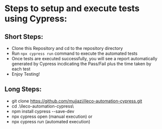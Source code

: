 # Steps to setup and execute tests using Cypress:

## Short Steps:
- Clone this Repository and cd to the repository directory
- Run `npx cypress run` command to execute the automated tests
- Once tests are executed successfully, you will see a report automatically generated by Cypress incdicating the Pass/Fail plus the time taken by each test
- Enjoy Testing!

## Long Steps:

- git clone https://github.com/mujjazi/ileco-automation-cypress.git
- cd .\ileco-automation-cypress\
- npm install cypress --save-dev
- npx cypress open (manual execution)
or
- npx cypress run (automated execution)
